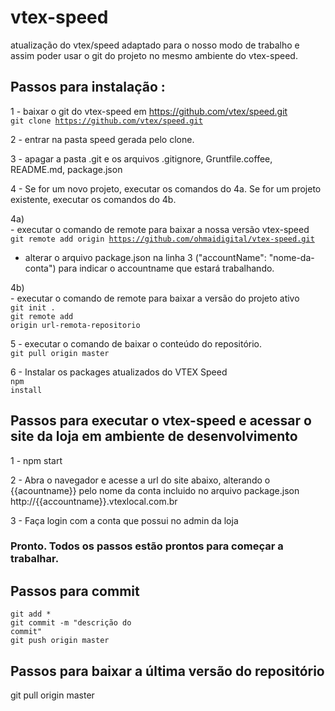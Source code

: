 # vtex-speed
atualização do vtex/speed adaptado para o nosso modo de trabalho e assim poder usar o git do projeto no mesmo ambiente do vtex-speed.

## Passos para instalação :
1 - baixar o git do vtex-speed em https://github.com/vtex/speed.git
<br/><code>git clone https://github.com/vtex/speed.git</code>

2 - entrar na pasta speed gerada pelo clone.

3 - apagar a pasta .git e os arquivos .gitignore, Gruntfile.coffee, README.md, package.json

4 - Se for um novo projeto, executar os comandos do 4a. Se for um projeto existente, executar os comandos do 4b.

4a) 
<br/>- executar o comando de remote para baixar a nossa versão vtex-speed 
<br/><code>git remote add origin https://github.com/ohmaidigital/vtex-speed.git</code>

- alterar o arquivo package.json na linha 3 ("accountName": "nome-da-conta") para indicar o accountname que estará trabalhando.

4b) 
<br/>- executar o comando de remote para baixar a versão do projeto ativo
<br/><code>git init .</code>
<br/><code>git remote add origin url-remota-repositorio</code>

5 - executar o comando de baixar o conteúdo do repositório.
<br/><code>git pull origin master</code>

6 - Instalar os packages atualizados do VTEX Speed
<br/><code>npm install</code>

## Passos para executar o vtex-speed e acessar o site da loja em ambiente de desenvolvimento
1 - npm start

2 - Abra o navegador e acesse a url do site abaixo, alterando o {{acountname}} pelo nome da conta incluido no arquivo package.json
<br/>http://{{accountname}}.vtexlocal.com.br 

3 - Faça login com a conta que possui no admin da loja

### Pronto. Todos os passos estão prontos para começar a trabalhar.

## Passos para commit
<code>git add *</code>
<br/><code>git commit -m "descrição do commit"</code>
<br/><code>git push origin master</code>

## Passos para baixar a última versão do repositório
git pull origin master

